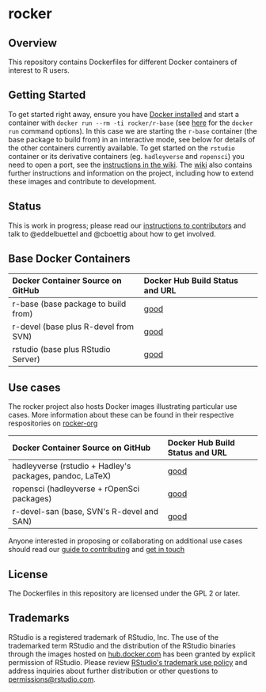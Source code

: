 # rocker #

## Overview ##

This repository contains Dockerfiles for different Docker containers of interest to R users. 

## Getting Started ##

To get started right away, ensure you have [Docker installed](https://docs.docker.com/installation/) and start a container with `docker run --rm -ti rocker/r-base` (see [here](https://docs.docker.com/reference/run/) for the `docker run` command options). In this case we are starting the `r-base` container (the base package to build from) in an interactive mode, see below for details of the other containers currently available. To get started on the `rstudio` container or its derivative containers (eg. `hadleyverse` and `ropensci`) you need to open a port, see the [instructions in the wiki](https://github.com/rocker-org/rocker/wiki/Using-the-RStudio,-Hadleyverse-and-rOpenSci-images). The [wiki](https://github.com/rocker-org/rocker/wiki) also contains further instructions and information on the project, including how to extend these images and contribute to development.

## Status ##

This is work in progress; please read our [instructions to contributors](https://github.com/rocker-org/rocker/wiki/How-to-contribute) and talk to @eddelbuettel and @cboettig about how to get involved.

## Base Docker Containers ##

| Docker Container Source on GitHub             | Docker Hub Build Status and URL
| :---------------------------------------      | :-----------------------------------------
| r-base (base package to build from)           | [good](https://registry.hub.docker.com/u/rocker/r-base/)
| r-devel (base plus R-devel from SVN)          | [good](https://registry.hub.docker.com/u/rocker/r-devel/)
| rstudio (base plus RStudio Server)            | [good](https://registry.hub.docker.com/u/rocker/rstudio/)


## Use cases ##

The rocker project also hosts Docker images illustrating particular use cases. More information
about these can be found in their respective respositories on [rocker-org](https://github.com/rocker-org)

| Docker Container Source on GitHub                         | Docker Hub Build Status and URL
| :---------------------------------------                  | :-----------------------------------------
| hadleyverse (rstudio + Hadley's packages, pandoc, LaTeX)  | [good](https://registry.hub.docker.com/u/rocker/hadleyverse/)
| ropensci (hadleyverse + rOpenSci packages)                | [good](https://registry.hub.docker.com/u/rocker/ropensci/)
| r-devel-san (base, SVN's R-devel and SAN)                 | [good](https://registry.hub.docker.com/u/rocker/r-devel-san/)

Anyone interested in proposing or collaborating on additional use cases should read our [guide to contributing](https://github.com/rocker-org/rocker/wiki/How-to-contribute) and [get in touch](http://github.com/rocker-org/rocker/issues)

## License ##

The Dockerfiles in this repository are licensed under the GPL 2 or later.

## Trademarks ##

RStudio is a registered trademark of RStudio, Inc.  The use of the trademarked term RStudio and the distribution of the RStudio binaries through the images hosted on [hub.docker.com](https://registry.hub.docker.com/) has been granted by explicit permission of RStudio.  Please review [RStudio's trademark use policy](http://www.rstudio.com/about/trademark/) and address inquiries about further distribution or other questions to [permissions@rstudio.com](emailto:permissions@rstudio.com).


